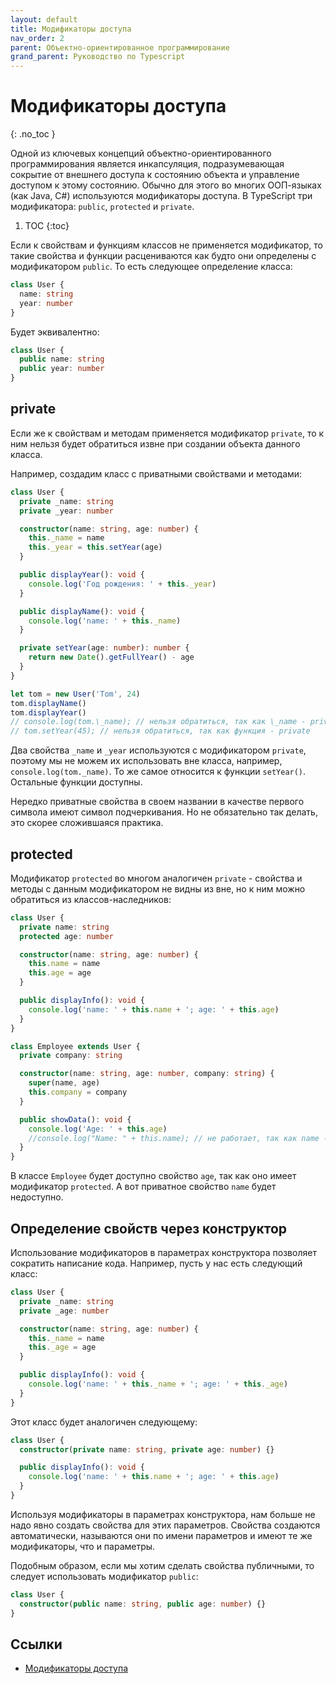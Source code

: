 ```yaml
---
layout: default
title: Модификаторы доступа
nav_order: 2
parent: Объектно-ориентированное программирование
grand_parent: Руководство по Typescript
---
```


<!-- prettier-ignore-start -->
# Модификаторы доступа
{: .no_toc }
<!-- prettier-ignore-end -->

Одной из ключевых концепций объектно-ориентированного программирования является инкапсуляция, подразумевающая сокрытие от внешнего доступа к состоянию объекта и управление доступом к этому состоянию. Обычно для этого во многих ООП-языках (как Java, C#) используются модификаторы доступа. В TypeScript три модификатора: `public`, `protected` и `private`.

<!-- prettier-ignore -->
1. TOC
{:toc}

Если к свойствам и функциям классов не применяется модификатор, то такие свойства и функции расцениваются как будто они определены с модификатором `public`. То есть следующее определение класса:

```typescript
class User {
  name: string
  year: number
}
```

Будет эквивалентно:

```typescript
class User {
  public name: string
  public year: number
}
```

## private

Если же к свойствам и методам применяется модификатор `private`, то к ним нельзя будет обратиться извне при создании объекта данного класса.

Например, создадим класс с приватными свойствами и методами:

```typescript
class User {
  private _name: string
  private _year: number

  constructor(name: string, age: number) {
    this._name = name
    this._year = this.setYear(age)
  }

  public displayYear(): void {
    console.log('Год рождения: ' + this._year)
  }

  public displayName(): void {
    console.log('name: ' + this._name)
  }

  private setYear(age: number): number {
    return new Date().getFullYear() - age
  }
}

let tom = new User('Tom', 24)
tom.displayName()
tom.displayYear()
// console.log(tom.\_name); // нельзя обратиться, так как \_name - private
// tom.setYear(45); // нельзя обратиться, так как функция - private
```

Два свойства `_name` и `_year` используются с модификатором `private`, поэтому мы не можем их использовать вне класса, например, `console.log(tom._name)`. То же самое относится к функции `setYear()`. Остальные функции доступны.

Нередко приватные свойства в своем названии в качестве первого символа имеют символ подчеркивания. Но не обязательно так делать, это скорее сложившаяся практика.

## protected

Модификатор `protected` во многом аналогичен `private` - свойства и методы с данным модификатором не видны из вне, но к ним можно обратиться из классов-наследников:

```typescript
class User {
  private name: string
  protected age: number

  constructor(name: string, age: number) {
    this.name = name
    this.age = age
  }

  public displayInfo(): void {
    console.log('name: ' + this.name + '; age: ' + this.age)
  }
}

class Employee extends User {
  private company: string

  constructor(name: string, age: number, company: string) {
    super(name, age)
    this.company = company
  }

  public showData(): void {
    console.log('Age: ' + this.age)
    //console.log("Name: " + this.name); // не работает, так как name - private
  }
}
```

В классе `Employee` будет доступно свойство `age`, так как оно имеет модификатор `protected`. А вот приватное свойство `name` будет недоступно.

## Определение свойств через конструктор

Использование модификаторов в параметрах конструктора позволяет сократить написание кода. Например, пусть у нас есть следующий класс:

```typescript
class User {
  private _name: string
  private _age: number

  constructor(name: string, age: number) {
    this._name = name
    this._age = age
  }

  public displayInfo(): void {
    console.log('name: ' + this._name + '; age: ' + this._age)
  }
}
```

Этот класс будет аналогичен следующему:

```typescript
class User {
  constructor(private name: string, private age: number) {}

  public displayInfo(): void {
    console.log('name: ' + this.name + '; age: ' + this.age)
  }
}
```

Используя модификаторы в параметрах конструктора, нам больше не надо явно создать свойства для этих параметров. Свойства создаются автоматически, называются они по имени параметров и имеют те же модификаторы, что и параметры.

Подобным образом, если мы хотим сделать свойства публичными, то следует использовать модификатор `public`:

```typescript
class User {
  constructor(public name: string, public age: number) {}
}
```

## Ссылки

- [Модификаторы доступа](https://metanit.com/web/typescript/3.4.php)
